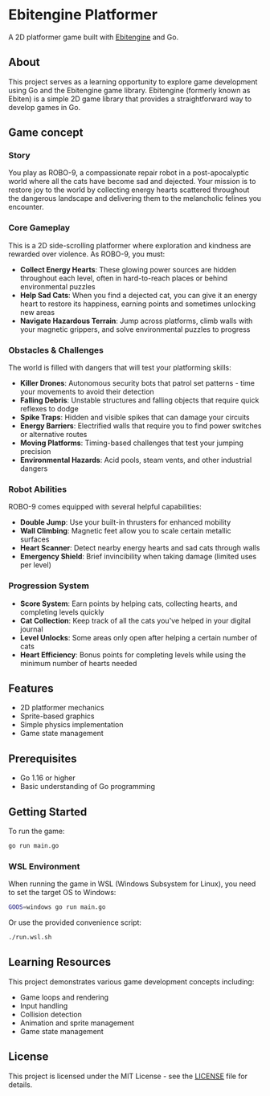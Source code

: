 # Ebitengine Platformer

A 2D platformer game built with [Ebitengine](https://ebitengine.org/) and Go.

## About

This project serves as a learning opportunity to explore game development using Go and the Ebitengine game library. Ebitengine (formerly known as Ebiten) is a simple 2D game library that provides a straightforward way to develop games in Go.

## Game concept

### Story
You play as ROBO-9, a compassionate repair robot in a post-apocalyptic world where all the cats have become sad and dejected. Your mission is to restore joy to the world by collecting energy hearts scattered throughout the dangerous landscape and delivering them to the melancholic felines you encounter.

### Core Gameplay
This is a 2D side-scrolling platformer where exploration and kindness are rewarded over violence. As ROBO-9, you must:

- **Collect Energy Hearts**: These glowing power sources are hidden throughout each level, often in hard-to-reach places or behind environmental puzzles
- **Help Sad Cats**: When you find a dejected cat, you can give it an energy heart to restore its happiness, earning points and sometimes unlocking new areas
- **Navigate Hazardous Terrain**: Jump across platforms, climb walls with your magnetic grippers, and solve environmental puzzles to progress

### Obstacles & Challenges
The world is filled with dangers that will test your platforming skills:

- **Killer Drones**: Autonomous security bots that patrol set patterns - time your movements to avoid their detection
- **Falling Debris**: Unstable structures and falling objects that require quick reflexes to dodge
- **Spike Traps**: Hidden and visible spikes that can damage your circuits
- **Energy Barriers**: Electrified walls that require you to find power switches or alternative routes
- **Moving Platforms**: Timing-based challenges that test your jumping precision
- **Environmental Hazards**: Acid pools, steam vents, and other industrial dangers

### Robot Abilities
ROBO-9 comes equipped with several helpful capabilities:

- **Double Jump**: Use your built-in thrusters for enhanced mobility
- **Wall Climbing**: Magnetic feet allow you to scale certain metallic surfaces
- **Heart Scanner**: Detect nearby energy hearts and sad cats through walls
- **Emergency Shield**: Brief invincibility when taking damage (limited uses per level)

### Progression System
- **Score System**: Earn points by helping cats, collecting hearts, and completing levels quickly
- **Cat Collection**: Keep track of all the cats you've helped in your digital journal
- **Level Unlocks**: Some areas only open after helping a certain number of cats
- **Heart Efficiency**: Bonus points for completing levels while using the minimum number of hearts needed


## Features

- 2D platformer mechanics
- Sprite-based graphics
- Simple physics implementation
- Game state management

## Prerequisites

- Go 1.16 or higher
- Basic understanding of Go programming

## Getting Started

To run the game:

```bash
go run main.go
```

### WSL Environment

When running the game in WSL (Windows Subsystem for Linux), you need to set the target OS to Windows:

```bash
GOOS=windows go run main.go
```

Or use the provided convenience script:

```bash
./run.wsl.sh
```


## Learning Resources

This project demonstrates various game development concepts including:

- Game loops and rendering
- Input handling
- Collision detection
- Animation and sprite management
- Game state management

## License

This project is licensed under the MIT License - see the [LICENSE](LICENSE) file for details.
